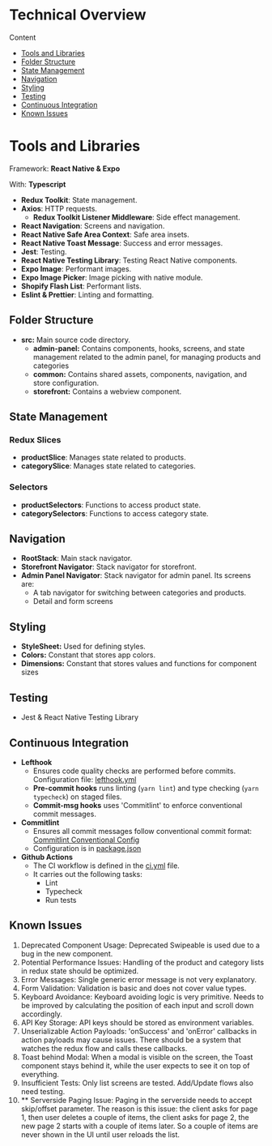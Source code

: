 # Technical Overview

Content

- [Tools and Libraries](#tools-and-libraries)
- [Folder Structure](#folder-structure)
- [State Management](#state-management)
- [Navigation](#navigation)
- [Styling](#styling)
- [Testing](#testing)
- [Continuous Integration](#continuous-integration)
- [Known Issues](#known-issues)



# Tools and Libraries

Framework: **React Native & Expo**

With: **Typescript**

- **Redux Toolkit**: State management.
- **Axios**: HTTP requests.
    - **Redux Toolkit Listener Middleware**: Side effect management.
- **React Navigation**: Screens and navigation.
- **React Native Safe Area Context**: Safe area insets.
- **React Native Toast Message**: Success and error messages.
- **Jest**: Testing.
- **React Native Testing Library**: Testing React Native components.
- **Expo Image**: Performant images.
- **Expo Image Picker**: Image picking with native module.
- **Shopify Flash List**: Performant lists.
- **Eslint & Prettier**: Linting and formatting. 

## Folder Structure

- **src:** Main source code directory.
    - **admin-panel:** Contains components, hooks, screens, and state management related to the admin panel, for managing products and categories
    - **common:** Contains shared assets, components, navigation, and store configuration.
    - **storefront:** Contains a webview component.

## State Management

### Redux Slices
- **productSlice**: Manages state related to products.
- **categorySlice**: Manages state related to categories.

### Selectors
- **productSelectors**: Functions to access product state.
- **categorySelectors**: Functions to access category state.

## Navigation

- **RootStack**: Main stack navigator.
- **Storefront Navigator**: Stack navigator for storefront.
- **Admin Panel Navigator**: Stack navigator for admin panel. Its screens are:
    - A tab navigator for switching between categories and products.
    - Detail and form screens

## Styling

- **StyleSheet:** Used for defining styles.
- **Colors:** Constant that stores app colors.
- **Dimensions:** Constant that stores values and functions for component sizes

## Testing

- Jest & React Native Testing Library

## Continuous Integration

- **Lefthook**
    - Ensures code quality checks are performed before commits. Configuration file: [lefthook.yml](../lefthook.yml)
    - **Pre-commit hooks** runs linting (`yarn lint`) and type checking (`yarn typecheck`) on staged files.
    - **Commit-msg hooks** uses 'Commitlint' to enforce conventional commit messages. 
- **Commitlint**
    - Ensures all commit messages follow conventional commit format: [Commitlint Conventional Config](https://github.com/conventional-changelog/commitlint/tree/master/%40commitlint/config-conventional)
    - Configuration is in [package.json](../package.json)
- **Github Actions**
    - The CI workflow is defined in the [ci.yml](../.github/workflows/ci.yml) file.
    - It carries out the following tasks:
        - Lint
        - Typecheck
        - Run tests



## Known Issues
1. Deprecated Component Usage: Deprecated Swipeable is used due to a bug in the new component.
2. Potential Performance Issues: Handling of the product and category lists in redux state should be optimized.
3. Error Messages: Single generic error message is not very explanatory.
4. Form Validation: Validation is basic and does not cover value types.
5. Keyboard Avoidance: Keyboard avoiding logic is very primitive. Needs to be improved by calculating the position of each input and scroll down accordingly.
6. API Key Storage: API keys should be stored as environment variables.
7. Unserializable Action Payloads: 'onSuccess' and 'onError' callbacks in action payloads may cause issues. There should be a system that watches the redux flow and calls these callbacks.
8. Toast behind Modal: When a modal is visible on the screen, the Toast component stays behind it, while the user expects to see it on top of everything. 
9. Insufficient Tests: Only list screens are tested. Add/Update flows also need testing.
10. ** Serverside Paging Issue: Paging in the serverside needs to accept skip/offset parameter. The reason is this issue: the client asks for page 1, then user deletes a couple of items, the client asks for page 2, the new page 2 starts with a couple of items later. So a couple of items are never shown in the UI until user reloads the list.
